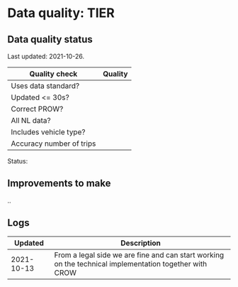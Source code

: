 # Data quality: TIER

## Data quality status

Last updated: 2021-10-26.

| **Quality check**           | **Quality**
| --                          | --      |
| Uses data standard?         | 
| Updated <= 30s?             | 
| Correct PROW?               | 
| All NL data?                | 
| Includes vehicle type?      | 
| Accuracy number of trips    | 

Status:

## Improvements to make

..

## Logs

| Updated    | Description
| ----       | ---
| 2021-10-13 | From a legal side we are fine and can start working on the technical implementation together with CROW
